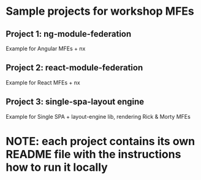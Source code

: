 # Sample projects for workshop MFEs

## Project 1: ng-module-federation

Example for Angular MFEs + nx

## Project 2: react-module-federation

Example for React MFEs + nx

## Project 3: single-spa-layout engine

Example for Single SPA + layout-engine lib, rendering Rick & Morty MFEs

# NOTE: each project contains its own README file with the instructions how to run it locally
